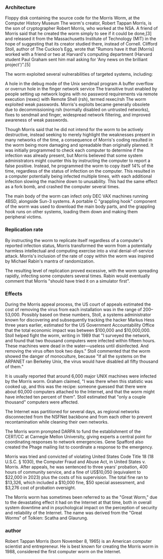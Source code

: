 ### Architecture

Floppy disk containing the source code for the Morris Worm, at the Computer History Museum
The worm's creator, Robert Tappan Morris, is the son of cryptographer Robert Morris, who worked at the NSA. A friend of Morris said that he created the worm simply to see if it could be done,[3] and released it from the Massachusetts Institute of Technology (MIT) in the hope of suggesting that its creator studied there, instead of Cornell. Clifford Stoll, author of The Cuckoo’s Egg, wrote that "Rumors have it that [Morris] worked with a friend or two at Harvard's computing department (Harvard student Paul Graham sent him mail asking for 'Any news on the brilliant project')".[5]

The worm exploited several vulnerabilities of targeted systems, including:

A hole in the debug mode of the Unix sendmail program
A buffer overflow or overrun hole in the finger network service
The transitive trust enabled by people setting up network logins with no password requirements via remote execution (rexec) with Remote Shell (rsh), termed rexec/rsh
The worm exploited weak passwords. Morris's exploits became generally obsolete due to decommissioning rsh (normally disabled on untrusted networks), fixes to sendmail and finger, widespread network filtering, and improved awareness of weak passwords.

Though Morris said that he did not intend for the worm to be actively destructive, instead seeking to merely highlight the weaknesses present in many networks of the time, a consequence of Morris's coding resulted in the worm being more damaging and spreadable than originally planned. It was initially programmed to check each computer to determine if the infection was already present, but Morris believed that some system administrators might counter this by instructing the computer to report a false positive. Instead, he programmed the worm to copy itself 14% of the time, regardless of the status of infection on the computer. This resulted in a computer potentially being infected multiple times, with each additional infection slowing the machine down to unusability. This had the same effect as a fork bomb, and crashed the computer several times.

The main body of the worm can infect only DEC VAX machines running 4BSD, alongside Sun-3 systems. A portable C "grappling hook" component of the worm was used to download the main body parts, and the grappling hook runs on other systems, loading them down and making them peripheral victims.

### Replication rate
By instructing the worm to replicate itself regardless of a computer's reported infection status, Morris transformed the worm from a potentially harmless intellectual and computing exercise into a viral denial-of-service attack. Morris's inclusion of the rate of copy within the worm was inspired by Michael Rabin's mantra of randomization.

The resulting level of replication proved excessive, with the worm spreading rapidly, infecting some computers several times. Rabin would eventually comment that Morris "should have tried it on a simulator first".

### Effects
During the Morris appeal process, the US court of appeals estimated the cost of removing the virus from each installation was in the range of $200–$53,000. Possibly based on these numbers, Stoll, a systems administrator known for discovering and subsequently tracking the hacker Markus Hess three years earlier, estimated for the US Government Accountability Office that the total economic impact was between $100,000 and $10,000,000. Stoll helped fight the worm, writing in 1989 that "I surveyed the network, and found that two thousand computers were infected within fifteen hours. These machines were dead in the water—useless until disinfected. And removing the virus often took two days." Stoll commented that the worm showed the danger of monoculture, because "If all the systems on the ARPANET ran Berkeley Unix, the virus would have disabled all fifty thousand of them."

It is usually reported that around 6,000 major UNIX machines were infected by the Morris worm. Graham claimed, "I was there when this statistic was cooked up, and this was the recipe: someone guessed that there were about 60,000 computers attached to the Internet, and that the worm might have infected ten percent of them". Stoll estimated that "only a couple thousand" computers were affected.

The Internet was partitioned for several days, as regional networks disconnected from the NSFNet backbone and from each other to prevent recontamination while cleaning their own networks.

The Morris worm prompted DARPA to fund the establishment of the CERT/CC at Carnegie Mellon University, giving experts a central point for coordinating responses to network emergencies. Gene Spafford also created the Phage mailing list to coordinate a response to the emergency.

Morris was tried and convicted of violating United States Code Title 18 (18 U.S.C. § 1030), the Computer Fraud and Abuse Act, in United States v. Morris. After appeals, he was sentenced to three years' probation, 400 hours of community service, and a fine of US$10,050 (equivalent to $22,000 in 2023) plus the costs of his supervision. The total fine ran to $13,326, which included a $10,000 fine, $50 special assessment, and $3,276 cost of probation oversight.

The Morris worm has sometimes been referred to as the "Great Worm," due to the devastating effect it had on the Internet at that time, both in overall system downtime and in psychological impact on the perception of security and reliability of the Internet. The name was derived from the "Great Worms" of Tolkien: Scatha and Glaurung.

### author
Robert Tappan Morris (born November 8, 1965) is an American computer scientist and entrepreneur. He is best known for creating the Morris worm in 1988, considered the first computer worm on the Internet.